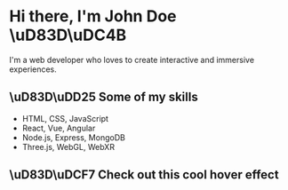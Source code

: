 # Hi there, I'm John Doe \uD83D\uDC4B

I'm a web developer who loves to create interactive and immersive experiences.

## \uD83D\uDD25 Some of my skills

- HTML, CSS, JavaScript
- React, Vue, Angular
- Node.js, Express, MongoDB
- Three.js, WebGL, WebXR

## \uD83D\uDCF7 Check out this cool hover effect

<script src="https://unpkg.com/hover-effect"></script>
<div class="container">
  <div class="distortion" data-displacement="https://i.imgur.com/6qezCj0.jpg" data-image-1="https://i.imgur.com/5YpFtWl.jpg" data-image-2="https://i.imgur.com/3sGnEeh.jpg" data-speed-in="1.6" data-speed-out="1.6" data-easing="expo.out" data-hover="false" data-intensity="0.3" data-angle="Math.PI / 8" data-parent=".container"></div>
</div>
<script>
  new hoverEffect({
    parent: document.querySelector('.distortion'),
    intensity: document.querySelector('.distortion').getAttribute('data-intensity') || undefined,
    speedIn: document.querySelector('.distortion').getAttribute('data-speed-in') || undefined,
    speedOut: document.querySelector('.distortion').getAttribute('data-speed-out') || undefined,
    easing: document.querySelector('.distortion').getAttribute('data-easing') || undefined,
    angle: document.querySelector('.distortion').getAttribute('data-angle') || undefined,
    image1: document.querySelector('.distortion').getAttribute('data-image-1'),
    image2: document.querySelector('.distortion').getAttribute('data-image-2'),
    displacementImage: document.querySelector('.distortion').getAttribute('data-displacement')
  });
</script>
